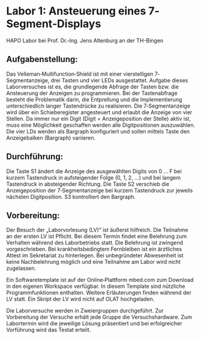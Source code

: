 # Labor 1: Ansteuerung eines 7‐Segment‐Displays

HAPO Labor bei Prof. Dr.‐Ing. Jens Altenburg an der TH-Bingen

## Aufgabenstellung:
Das Velleman‐Multifunction‐Shield ist mit einer vierstelligen 7‐Segmentanzeige, drei Tasten und vier LEDs ausgestattet. Aufgabe dieses Laborversuches ist es, die grundlegende Abfrage der Tasten bzw. die Ansteuerung der Anzeigen zu programmieren. Bei der Tastenabfrage besteht die Problematik darin, die Entprellung und die Implementierung unterschiedlich langer Tastendrücke zu realisieren. Die 7‐Segmentanzeige wird über ein Schieberegister angesteuert und erlaubt die Anzeige von vier Stellen. Da immer nur ein Digit (Digit = Anzeigeposition der Stelle) aktiv ist, muss eine Möglichkeit geschaffen werden alle Digitpositionen auszuwählen. Die vier LDs werden als Bargraph konfiguriert und sollen mittels Taste den Anzeigebalken (Bargraph) variieren.

## Durchführung:
Die Taste S1 ändert die Anzeige des ausgewählten Digits von 0 ... F bei kurzem Tastendruck in aufsteigender Folge (0, 1, 2, ...) und bei langem Tastendruck in absteigender Richtung. Die Taste S2 verschieb die Anzeigeposition der 7‐Segmentanzeige bei kurzem Tastendruck zur jeweils nächsten Digitposition. S3 kontrolliert den Bargraph.

## Vorbereitung:
Der Besuch der „Laborvorlesung (LV)“ ist äußerst hilfreich. Die Teilnahme an der ersten LV ist Pflicht. Bei diesem Termin findet eine Belehrung zum Verhalten während des Laborbetriebs statt. Die Belehrung ist zwingend vorgeschrieben. Bei krankheitsbedingtem Fernbleiben ist ein ärztliches Attest im Sekretariat zu hinterlegen. Bei unbegründeter Abwesenheit ist keine Nachbelehrung möglich und eine Teilnahme am Labor wird nicht zugelassen.

Ein Softwaretemplate ist auf der Online‐Plattform mbed.com zum Download in den eigenen Workspace verfügbar. In diesem Template sind nützliche Programmfunktionen enthalten. Weitere Erläuterungen finden während der LV statt. Ein Skript der LV wird nicht auf OLAT hochgeladen.

Die Laborversuche werden in Zweiergruppen durchgeführt. Zur Vorbereitung der Versuche erhält jede Gruppe die Versuchshardware. Zum Labortermin wird die jeweilige Lösung präsentiert und bei erfolgreicher Vorführung wird das Testat erteilt.